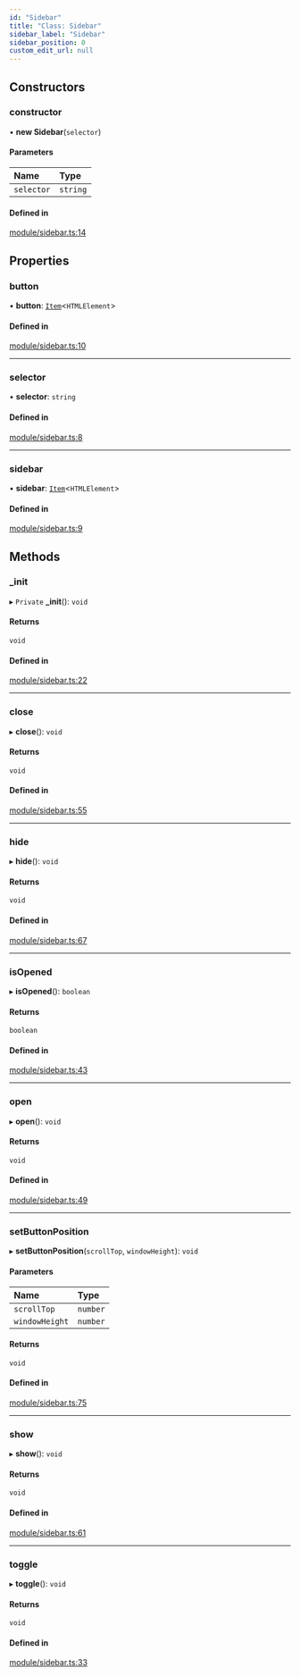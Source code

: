 ```yaml
---
id: "Sidebar"
title: "Class: Sidebar"
sidebar_label: "Sidebar"
sidebar_position: 0
custom_edit_url: null
---
```


## Constructors

### constructor

• **new Sidebar**(`selector`)

#### Parameters

| Name | Type |
| :------ | :------ |
| `selector` | `string` |

#### Defined in

[module/sidebar.ts:14](https://bitbucket.org/siposdani87/sui-js/src/5c73bef/src/module/sidebar.ts#lines-14)

## Properties

### button

• **button**: [`Item`](Item.md)<`HTMLElement`\>

#### Defined in

[module/sidebar.ts:10](https://bitbucket.org/siposdani87/sui-js/src/5c73bef/src/module/sidebar.ts#lines-10)

___

### selector

• **selector**: `string`

#### Defined in

[module/sidebar.ts:8](https://bitbucket.org/siposdani87/sui-js/src/5c73bef/src/module/sidebar.ts#lines-8)

___

### sidebar

• **sidebar**: [`Item`](Item.md)<`HTMLElement`\>

#### Defined in

[module/sidebar.ts:9](https://bitbucket.org/siposdani87/sui-js/src/5c73bef/src/module/sidebar.ts#lines-9)

## Methods

### \_init

▸ `Private` **_init**(): `void`

#### Returns

`void`

#### Defined in

[module/sidebar.ts:22](https://bitbucket.org/siposdani87/sui-js/src/5c73bef/src/module/sidebar.ts#lines-22)

___

### close

▸ **close**(): `void`

#### Returns

`void`

#### Defined in

[module/sidebar.ts:55](https://bitbucket.org/siposdani87/sui-js/src/5c73bef/src/module/sidebar.ts#lines-55)

___

### hide

▸ **hide**(): `void`

#### Returns

`void`

#### Defined in

[module/sidebar.ts:67](https://bitbucket.org/siposdani87/sui-js/src/5c73bef/src/module/sidebar.ts#lines-67)

___

### isOpened

▸ **isOpened**(): `boolean`

#### Returns

`boolean`

#### Defined in

[module/sidebar.ts:43](https://bitbucket.org/siposdani87/sui-js/src/5c73bef/src/module/sidebar.ts#lines-43)

___

### open

▸ **open**(): `void`

#### Returns

`void`

#### Defined in

[module/sidebar.ts:49](https://bitbucket.org/siposdani87/sui-js/src/5c73bef/src/module/sidebar.ts#lines-49)

___

### setButtonPosition

▸ **setButtonPosition**(`scrollTop`, `windowHeight`): `void`

#### Parameters

| Name | Type |
| :------ | :------ |
| `scrollTop` | `number` |
| `windowHeight` | `number` |

#### Returns

`void`

#### Defined in

[module/sidebar.ts:75](https://bitbucket.org/siposdani87/sui-js/src/5c73bef/src/module/sidebar.ts#lines-75)

___

### show

▸ **show**(): `void`

#### Returns

`void`

#### Defined in

[module/sidebar.ts:61](https://bitbucket.org/siposdani87/sui-js/src/5c73bef/src/module/sidebar.ts#lines-61)

___

### toggle

▸ **toggle**(): `void`

#### Returns

`void`

#### Defined in

[module/sidebar.ts:33](https://bitbucket.org/siposdani87/sui-js/src/5c73bef/src/module/sidebar.ts#lines-33)

